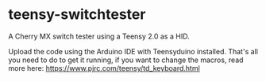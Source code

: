 teensy-switchtester
===================

A Cherry MX switch tester using a Teensy 2.0 as a HID.

Upload the code using the Arduino IDE with Teensyduino installed.
That's all you need to do to get it running, if you want to change the macros, read more here:
https://www.pjrc.com/teensy/td_keyboard.html
